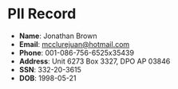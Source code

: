 # PII Record
- **Name**: Jonathan Brown
- **Email**: mcclurejuan@hotmail.com
- **Phone**: 001-086-756-6525x35439
- **Address**: Unit 6273 Box 3327, DPO AP 03846
- **SSN**: 332-20-3615
- **DOB**: 1998-05-21
